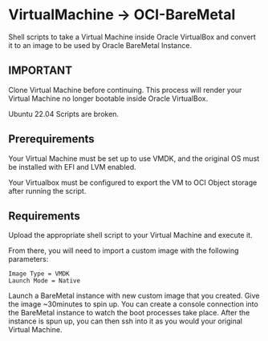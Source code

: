 # VirtualMachine → OCI-BareMetal

Shell scripts to take a Virtual Machine inside Oracle VirtualBox and convert it to an image to be used by Oracle BareMetal Instance.

## IMPORTANT

Clone Virtual Machine before continuing. This process will render your Virtual Machine no longer bootable inside Oracle VirtualBox.

Ubuntu 22.04 Scripts are broken.

## Prerequirements

Your Virtual Machine must be set up to use VMDK, and the original OS must be installed with EFI and LVM enabled.

Your Virtualbox must be configured to export the VM to OCI Object storage after running the script.


## Requirements

Upload the appropriate shell script to your Virtual Machine and execute it.

From there, you will need to import a custom image with the following parameters:
	
	Image Type = VMDK
	Launch Mode = Native
	
Launch a BareMetal instance with new custom image that you created. Give the image ~30minutes to spin up. You can create a console connection into the BareMetal instance to watch the boot processes take place. After the instance is spun up, you can then ssh into it as you would your original Virtual Machine.
